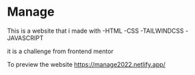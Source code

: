 # Manage

This is a website that i made with
-HTML
-CSS
-TAILWINDCSS
-JAVASCRIPT

it is a challenge from frontend mentor

To preview the website 
https://manage2022.netlify.app/
